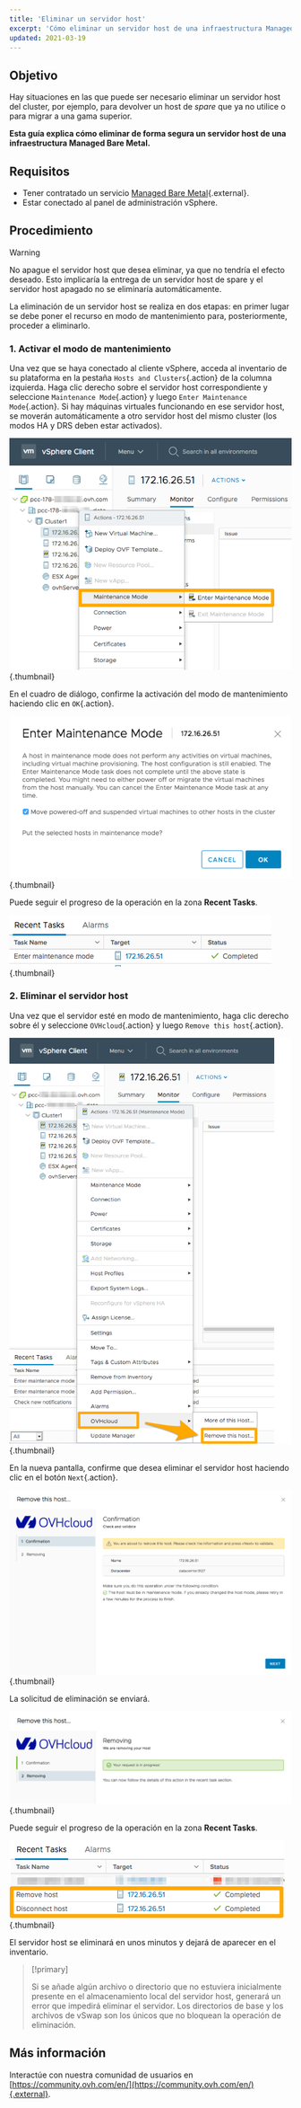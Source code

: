 ```yaml
---
title: 'Eliminar un servidor host'
excerpt: 'Cómo eliminar un servidor host de una infraestructura Managed Bare Metal'
updated: 2021-03-19
---
```


## Objetivo

Hay situaciones en las que puede ser necesario eliminar un servidor host del cluster, por ejemplo, para devolver un host de *spare* que ya no utilice o para migrar a una gama superior.

**Esta guía explica cómo eliminar de forma segura un servidor host de una infraestructura Managed Bare Metal.**

## Requisitos

* Tener contratado un servicio [Managed Bare Metal](https://www.ovhcloud.com/es/managed-bare-metal/){.external}.
* Estar conectado al panel de administración vSphere.

## Procedimiento

> [!warning]
>
> No apague el servidor host que desea eliminar, ya que no tendría el efecto deseado. Esto implicaría la entrega de un servidor host de spare y el servidor host apagado no se eliminaría automáticamente.
>

La eliminación de un servidor host se realiza en dos etapas: en primer lugar se debe poner el recurso en modo de mantenimiento para, posteriormente, proceder a eliminarlo.

### 1. Activar el modo de mantenimiento

Una vez que se haya conectado al cliente vSphere, acceda al inventario de su plataforma en la pestaña `Hosts and Clusters`{.action} de la columna izquierda. Haga clic derecho sobre el servidor host correspondiente y seleccione `Maintenance Mode`{.action} y luego `Enter Maintenance Mode`{.action}. Si hay máquinas virtuales funcionando en ese servidor host, se moverán automáticamente a otro servidor host del mismo cluster (los modos HA y DRS deben estar activados).

![Activación del modo de mantenimiento](images/removehost01.png){.thumbnail}

En el cuadro de diálogo, confirme la activación del modo de mantenimiento haciendo clic en `OK`{.action}.

![Confirmación del modo de mantenimiento](images/removehost02.png){.thumbnail}

Puede seguir el progreso de la operación en la zona **Recent Tasks**.

![Progreso de la activación del modo de mantenimiento](images/removehost03.png){.thumbnail}

### 2. Eliminar el servidor host

Una vez que el servidor esté en modo de mantenimiento, haga clic derecho sobre él y seleccione `OVHcloud`{.action} y luego `Remove this host`{.action}.

![Eliminar el host](images/removehost04.png){.thumbnail}

En la nueva pantalla, confirme que desea eliminar el servidor host haciendo clic en el botón `Next`{.action}.

![Confirmación de la eliminación](images/removehost05.png){.thumbnail}

La solicitud de eliminación se enviará.

![Confirmación de la eliminación](images/removehost06.png){.thumbnail}

Puede seguir el progreso de la operación en la zona **Recent Tasks**.

![Progreso de la eliminación del host](images/removehost07.png){.thumbnail}

El servidor host se eliminará en unos minutos y dejará de aparecer en el inventario.

> [!primary]
>
> Si se añade algún archivo o directorio que no estuviera inicialmente presente en el almacenamiento local del servidor host, generará un error que impedirá eliminar el servidor. Los directorios de base y los archivos de vSwap son los únicos que no bloquean la operación de eliminación.
>

## Más información

Interactúe con nuestra comunidad de usuarios en [https://community.ovh.com/en/](https://community.ovh.com/en/){.external}.
